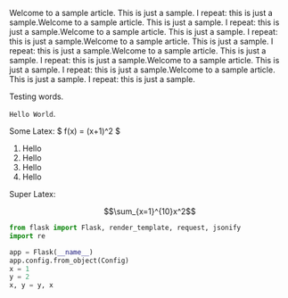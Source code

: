 Welcome to a sample article. This is just a sample. I repeat: this is just a sample.Welcome to a sample article. This is just a sample. I repeat: this is just a sample.Welcome to a sample article. This is just a sample. I repeat: this is just a sample.Welcome to a sample article. This is just a sample. I repeat: this is just a sample.Welcome to a sample article. This is just a sample. I repeat: this is just a sample.Welcome to a sample article. This is just a sample. I repeat: this is just a sample.Welcome to a sample article. This is just a sample. I repeat: this is just a sample.

Testing words.

`Hello World`.

Some Latex: $ f(x) = (x+1)^2 $

<ol>
    <li>Hello</li>
        <li>Hello</li>
        <li>Hello</li>
        <li>Hello</li>
</ol>

Super Latex: 

$$\sum_{x=1}^{10}x^2$$


```Python
from flask import Flask, render_template, request, jsonify
import re

app = Flask(__name__)
app.config.from_object(Config)
x = 1
y = 2
x, y = y, x
```

 
